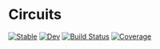 # Circuits

[![Stable](https://img.shields.io/badge/docs-stable-blue.svg)](https://gustaphe.github.io/Circuits.jl/stable)
[![Dev](https://img.shields.io/badge/docs-dev-blue.svg)](https://gustaphe.github.io/Circuits.jl/dev)
[![Build Status](https://travis-ci.com/gustaphe/Circuits.jl.svg?branch=master)](https://travis-ci.com/gustaphe/Circuits.jl)
[![Coverage](https://codecov.io/gh/gustaphe/Circuits.jl/branch/master/graph/badge.svg)](https://codecov.io/gh/gustaphe/Circuits.jl)
